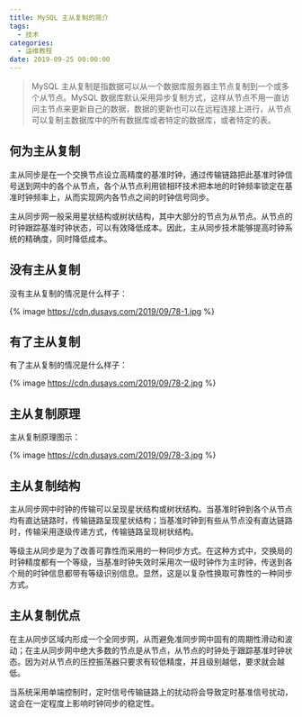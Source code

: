```yaml
---
title: MySQL 主从复制的简介
tags:
  - 技术
categories:
  - 运维教程
date: 2019-09-25 00:00:00
---
```


> MySQL 主从复制是指数据可以从一个数据库服务器主节点复制到一个或多个从节点。MySQL 数据库默认采用异步复制方式，这样从节点不用一直访问主节点来更新自己的数据，数据的更新也可以在远程连接上进行，从节点可以复制主数据库中的所有数据库或者特定的数据库，或者特定的表。

<!-- more -->

## 何为主从复制

主从同步是在一个交换节点设立高精度的基准时钟，通过传输链路把此基准时钟信号送到网中的各个从节点，各个从节点利用锁相环技术把本地的时钟频率锁定在基准时钟频率上，从而实现网内各节点之间的时钟信号同步。

主从同步网一般采用星状结构或树状结构，其中大部分的节点为从节点。从节点的时钟跟踪基准时钟状态，可以有效降低成本。因此，主从同步技术能够提高时钟系统的精确度，同时降低成本。

## 没有主从复制

没有主从复制的情况是什么样子：

{% image https://cdn.dusays.com/2019/09/78-1.jpg %}

## 有了主从复制

有了主从复制的情况是什么样子：

{% image https://cdn.dusays.com/2019/09/78-2.jpg %}

## 主从复制原理

主从复制原理图示：

{% image https://cdn.dusays.com/2019/09/78-3.jpg %}

## 主从复制结构

主从同步网中时钟的传输可以呈现星状结构或树状结构。当基准时钟到各个从节点均有直达链路时，传输链路呈现星状结构；当基准时钟到有些从节点没有直达链路时，传输采用逐级传递方式，传输链路呈现树状结构。

等级主从同步是为了改善可靠性而采用的一种同步方式。在这种方式中，交换局的时钟精度都有一个等级，当基准时钟失效时采用次一级时钟作为主时钟，传送到各个局的时钟信息都带有等级识别信息。显然，这是以复杂性换取可靠性的一种同步方式。

## 主从复制优点

在主从同步区域内形成一个全同步网，从而避免准同步网中固有的周期性滑动和波动；在主从同步网中绝大多数的节点是从节点，从节点的时钟处于跟踪基准时钟状态。因为对从节点的压控振荡器只要求有较低精度，并且级别越低，要求就会越低。

当系统采用单端控制时，定时信号传输链路上的扰动将会导致定时基准信号扰动，这会在一定程度上影响时钟同步的稳定性。